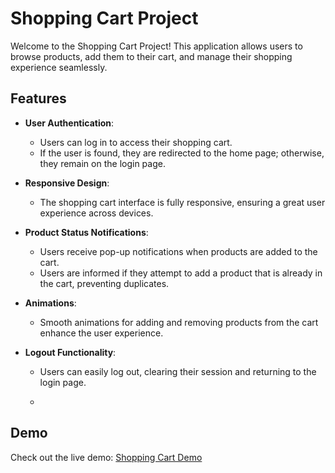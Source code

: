 # Shopping Cart Project

Welcome to the Shopping Cart Project! This application allows users to browse products, add them to their cart, and manage their shopping experience seamlessly.

## Features

- **User Authentication**: 
  - Users can log in to access their shopping cart.
  - If the user is found, they are redirected to the home page; otherwise, they remain on the login page.

- **Responsive Design**: 
  - The shopping cart interface is fully responsive, ensuring a great user experience across devices.

- **Product Status Notifications**: 
  - Users receive pop-up notifications when products are added to the cart.
  - Users are informed if they attempt to add a product that is already in the cart, preventing duplicates.

- **Animations**: 
  - Smooth animations for adding and removing products from the cart enhance the user experience.

- **Logout Functionality**: 
  - Users can easily log out, clearing their session and returning to the login page.
 
  - 
## Demo

Check out the live demo: [Shopping Cart Demo](https://shopping-cart-intern-ship.netlify.app
)
